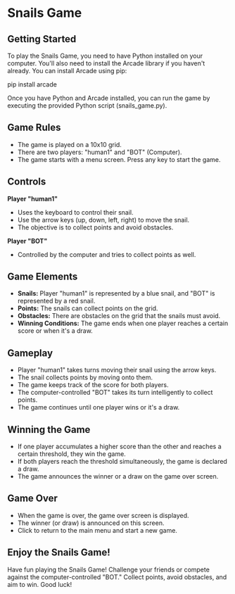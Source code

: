 # Snails Game

## Getting Started

To play the Snails Game, you need to have Python installed on your computer. You'll also need to install the Arcade library if you haven't already. You can install Arcade using pip:

pip install arcade 

Once you have Python and Arcade installed, you can run the game by executing the provided Python script (snails_game.py).

## Game Rules
- The game is played on a 10x10 grid.
- There are two players: "human1" and "BOT" (Computer).
- The game starts with a menu screen. Press any key to start the game.

## Controls
**Player "human1"**
- Uses the keyboard to control their snail.
- Use the arrow keys (up, down, left, right) to move the snail.
- The objective is to collect points and avoid obstacles.

**Player "BOT"**
- Controlled by the computer and tries to collect points as well.

## Game Elements
- **Snails:** Player "human1" is represented by a blue snail, and "BOT" is represented by a red snail.
- **Points:** The snails can collect points on the grid.
- **Obstacles:** There are obstacles on the grid that the snails must avoid.
- **Winning Conditions:** The game ends when one player reaches a certain score or when it's a draw.

## Gameplay
- Player "human1" takes turns moving their snail using the arrow keys.
- The snail collects points by moving onto them.
- The game keeps track of the score for both players.
- The computer-controlled "BOT" takes its turn intelligently to collect points.
- The game continues until one player wins or it's a draw.

## Winning the Game
- If one player accumulates a higher score than the other and reaches a certain threshold, they win the game.
- If both players reach the threshold simultaneously, the game is declared a draw.
- The game announces the winner or a draw on the game over screen.

## Game Over
- When the game is over, the game over screen is displayed.
- The winner (or draw) is announced on this screen.
- Click to return to the main menu and start a new game.

## Enjoy the Snails Game!
Have fun playing the Snails Game! Challenge your friends or compete against the computer-controlled "BOT." Collect points, avoid obstacles, and aim to win. Good luck!

